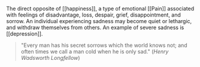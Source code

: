The direct opposite of [[happiness]], a type of emotional [[Pain]] associated with feelings of disadvantage, loss, despair, grief, disappointment, and sorrow. An individual experiencing sadness may become quiet or lethargic, and withdraw themselves from others. An example of severe sadness is [[depression]].

> "Every man has his secret sorrows which the world knows not; and often times we call a man cold when he is only sad."
> (_Henry Wadsworth Longfellow_)
